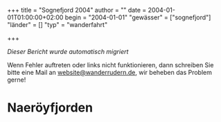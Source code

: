 +++
title = "Sognefjord 2004"
author = ""
date = 2004-01-01T01:00:00+02:00
begin = "2004-01-01"
"gewässer" = ["sognefjord"]
"länder" = []
"typ" = "wanderfahrt"

+++


*Dieser Bericht wurde automatisch migriert*

Wenn Fehler auftreten oder links nicht funktionieren, dann schreiben Sie bitte eine Mail an website@wanderrudern.de, wir beheben das Problem gerne!



# Naeröyfjorden


